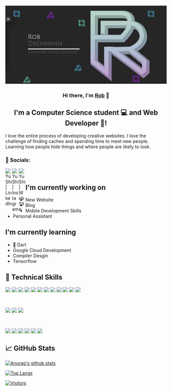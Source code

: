 <p align="center">
  <a href="https://www.yushi.dev/" target="_blank" rel="noreferrer"><img src="Screen Shot 2022-03-09 at 11.44.36 AM.png" alt="my banner"></a>
</p>

<h3 align="center">
Hi there, I'm <a href="" target="_blank" rel="noreferrer">Rob</a> 👋
</h3>

<h2 align="center">
I'm a Computer Science student 💻 and Web Developer 🎨!
</h2> 

I love the entire process of developing creative websites. I love the challenge of finding caches and spending time to meet new people. Learning how people hide things and where people are likely to look.

### 🤝 Socials:

<a href=""><img align="left" src="https://raw.githubusercontent.com/yushi1007/yushi1007/main/images/linkedin.svg" alt="Yu Shi | LinkedIn" width="21px"/></a>
<a href=""><img align="left" src="https://raw.githubusercontent.com/yushi1007/yushi1007/main/images/instagram.svg" alt="Yu Shi | Instagram" width="21px"/></a>
<a href=""><img align="left" src="https://raw.githubusercontent.com/yushi1007/yushi1007/main/images/medium.svg" alt="Yu Shi | WebSite" width="21px"/></a>
</br>


## I'm currently working on

- New Website
- Blog
- Mobile Development Skills
- Personal Assistant 

## I'm currently learning

- 📱 Dart
- Google Cloud Development
- Compiler Desgin 
- Tensorflow 

## 💼 Technical Skills

![](https://img.shields.io/badge/Code-React-informational?style=flat&logo=react&color=61DAFB)
![](https://img.shields.io/badge/Code-Redux-informational?style=flat&logo=Redux&color=764ABC)
![](https://img.shields.io/badge/Code-Java-informational?style=flat&logo=Java&color=764ABC)
![](https://img.shields.io/badge/Code-Tensorflow-informational?style=flat&logo=Tensorflow&color=764ABC)
![](https://img.shields.io/badge/Code-Svelte-informational?style=flat&logo=Svelte&color=F7DF1E)
![](https://img.shields.io/badge/Code-C-informational?style=flat&logo=C&color=F7DF1E)
![](https://img.shields.io/badge/Code-ASM-informational?style=flat&logo=ASM&color=F7DF1E)
![](https://img.shields.io/badge/Code-JavaScript-informational?style=flat&logo=JavaScript&color=F7DF1E)
![](https://img.shields.io/badge/Code-Python-informational?style=flat&logo=Python&color=00FF00)
![](https://img.shields.io/badge/Code-Css-informational?style=flat&logo=CSS3&color=FFFFFF)
![](https://img.shields.io/badge/Code-HTML5-informational?style=flat&logo=HTML5&color=E34F26)
![](https://img.shields.io/badge/Code-SQL-informational?style=flat&logo=SQL&color=003B57)

</br>

![](https://img.shields.io/badge/Style-Bootstrap-informational?style=flat&logo=Bootstrap&color=7952B3)
![](https://img.shields.io/badge/Style-CSS3-informational?style=flat&logo=CSS3&color=1572B6)
![](https://img.shields.io/badge/Style-styled--components-informational?style=flat&logo=styled-components&color=DB7093)


</br>

![](https://img.shields.io/badge/Tools-Figma-informational?style=flat&logo=Figma&color=F24E1E)
![](https://img.shields.io/badge/Tools-Firebase-informational?style=flat&logo=Firebase&color=F24E1E)
![](https://img.shields.io/badge/Tools-NPM-informational?style=flat&logo=NPM&color=CB3837)
![](https://img.shields.io/badge/Tools-Heroku-informational?style=flat&logo=Heroku&color=430098)
![](https://img.shields.io/badge/Tools-Git-informational?style=flat&logo=Git&color=F05032)
![](https://img.shields.io/badge/Tools-GitHub-informational?style=flat&logo=GitHub&color=181717)



## 📈 GitHub Stats 

[![Anurag's github stats](https://github-readme-stats.vercel.app/api?username=RobDrehmann)](https://github.com/RobDrehmann)

[![Top Langs](https://github-readme-stats.vercel.app/api/top-langs/?username=RobDrehmann&layout=compact)](https://github.com/RobDrehmann)

[![Visitors](https://visitor-badge.glitch.me/badge?page_id=RobDrehmann.RobDrehmann)](https://github.com/RobDrehmann)
